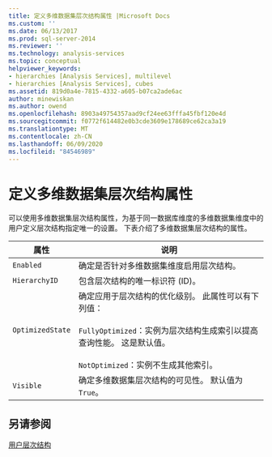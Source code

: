 ```yaml
---
title: 定义多维数据集层次结构属性 |Microsoft Docs
ms.custom: ''
ms.date: 06/13/2017
ms.prod: sql-server-2014
ms.reviewer: ''
ms.technology: analysis-services
ms.topic: conceptual
helpviewer_keywords:
- hierarchies [Analysis Services], multilevel
- hierarchies [Analysis Services], cubes
ms.assetid: 819d0a4e-7815-4332-a605-b07ca2ade6ac
author: minewiskan
ms.author: owend
ms.openlocfilehash: 8903a49754357aad9cf24ee63fffa45fbf120e4d
ms.sourcegitcommit: f0772f614482e0b3cde3609e178689ce62ca3a19
ms.translationtype: MT
ms.contentlocale: zh-CN
ms.lasthandoff: 06/09/2020
ms.locfileid: "84546989"
---
```

# <a name="define-cube-hierarchy-properties"></a>定义多维数据集层次结构属性
  可以使用多维数据集层次结构属性，为基于同一数据库维度的多维数据集维度中的用户定义层次结构指定唯一的设置。 下表介绍了多维数据集层次结构的属性。  
  
|属性|说明|  
|--------------|-----------------|  
|`Enabled`|确定是否针对多维数据集维度启用层次结构。|  
|`HierarchyID`|包含层次结构的唯一标识符 (ID)。|  
|`OptimizedState`|确定应用于层次结构的优化级别。 此属性可以有下列值：<br /><br /> `FullyOptimized`：实例为层次结构生成索引以提高查询性能。 这是默认值。<br /><br /> `NotOptimized`：实例不生成其他索引。|  
|`Visible`|确定多维数据集层次结构的可见性。 默认值为 `True`。|  
  
## <a name="see-also"></a>另请参阅  
 [用户层次结构](../multidimensional-models-olap-logical-dimension-objects/user-hierarchies.md)  
  
  
